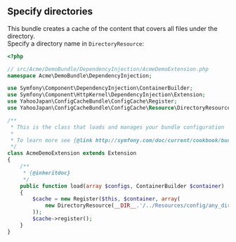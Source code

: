 Specify directories
-------------------

This bundle creates a cache of the content that covers all files under the directory.  
Specify a directory name in `DirectoryResource`:

```php
<?php

// src/Acme/DemoBundle/DependencyInjection/AcmeDemoExtension.php
namespace Acme\DemoBundle\DependencyInjection;

use Symfony\Component\DependencyInjection\ContainerBuilder;
use Symfony\Component\HttpKernel\DependencyInjection\Extension;
use YahooJapan\ConfigCacheBundle\ConfigCache\Register;
use YahooJapan\ConfigCacheBundle\ConfigCache\Resource\DirectoryResource;

/**
 * This is the class that loads and manages your bundle configuration
 *
 * To learn more see {@link http://symfony.com/doc/current/cookbook/bundles/extension.html}
 */
class AcmeDemoExtension extends Extension
{
    /**
     * {@inheritdoc}
     */
    public function load(array $configs, ContainerBuilder $container)
    {
        $cache = new Register($this, $container, array(
            new DirectoryResource(__DIR__.'/../Resources/config/any_directory'),
        ));
        $cache->register();
    }
}
```

